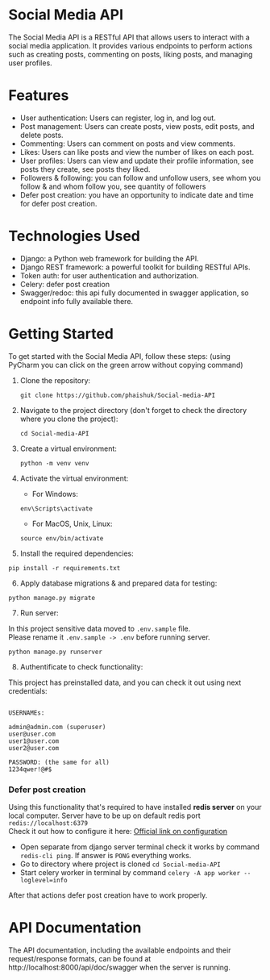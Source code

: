 # Social Media API

The Social Media API is a RESTful API that allows users to interact with a social media application. 
It provides various endpoints to perform actions such as creating posts, commenting on posts, liking posts, and managing user profiles.

# Features

- User authentication: Users can register, log in, and log out.
- Post management: Users can create posts, view posts, edit posts, and delete posts.
- Commenting: Users can comment on posts and view comments.
- Likes: Users can like posts and view the number of likes on each post.
- User profiles: Users can view and update their profile information, see posts they create, see posts they liked.
- Followers & following: you can follow and unfollow users, see whom you follow & and whom follow you, see quantity of followers
- Defer post creation: you have an opportunity to indicate date and time for defer post creation.

# Technologies Used

- Django: a Python web framework for building the API.
- Django REST framework: a powerful toolkit for building RESTful APIs.
- Token auth: for user authentication and authorization.
- Celery: defer post creation
- Swagger/redoc: this api fully documented in swagger application, so endpoint info fully available there.

# Getting Started

To get started with the Social Media API, follow these steps:
(using PyCharm you can click on the green arrow without copying command)

1. Clone the repository:

    ```shell
    git clone https://github.com/phaishuk/Social-media-API
    ```

2. Navigate to the project directory (don't forget to check the directory where you clone the project):

    ```shell
    cd Social-media-API
    ```

3. Create a virtual environment:

    ```shell
   python -m venv venv
   ```

4. Activate the virtual environment:

   - For Windows:
   ```shell
   env\Scripts\activate
   ```
   - For MacOS, Unix, Linux:
   ```shell
   source env/bin/activate
   ```

5. Install the required dependencies:
```shell
pip install -r requirements.txt
```

6. Apply database migrations & and prepared data for testing:
```shell
python manage.py migrate
```

7. Run server:

In this project sensitive data moved to `.env.sample` file. \
Please rename it `.env.sample -> .env` before running server.
```shell
python manage.py runserver
```

8. Authentificate to check functionality:

This project has preinstalled data, and you can check it out using next credentials:

```

USERNAMEs:

admin@admin.com (superuser)
user@user.com
user1@user.com
user2@user.com

PASSWORD: (the same for all)
1234qwer!@#$
```

### Defer post creation

Using this functionality that's required to have installed **redis server** on your local computer.
Server have to be up on default redis port `redis://localhost:6379` \
Check it out how to configure it here: [Official link on configuration](https://redis.io/docs/getting-started/)
- Open separate from django server terminal check it works by command `redis-cli ping`. If answer is `PONG` everything works.
- Go to directory where project is cloned `cd Social-media-API`
- Start celery worker in terminal by command `celery -A app worker --loglevel=info`

After that actions defer post creation have to work properly.

# API Documentation

The API documentation, including the available endpoints 
and their request/response formats, can be found at http://localhost:8000/api/doc/swagger when the server is running.

